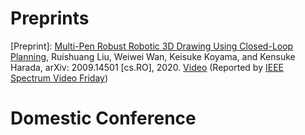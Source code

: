 
Preprints
===========
[Preprint]: [Multi-Pen Robust Robotic 3D Drawing Using Closed-Loop Planning](https://arxiv.org/pdf/2009.14501.pdf), Ruishuang Liu, Weiwei Wan, Keisuke Koyama, and Kensuke Harada, arXiv: 2009.14501 [cs.RO], 2020. [Video](https://www.youtube.com/watch?v=KBSWHh4RtW0) (Reported by [IEEE Spectrum Video Friday](https://spectrum.ieee.org/automaton/robotics/robotics-hardware/video-friday-mesmer-humanoid-robot))

Domestic Conference
===========
